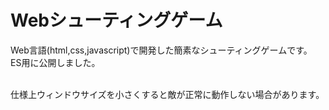 # Webシューティングゲーム
Web言語(html,css,javascript)で開発した簡素なシューティングゲームです。</br>
ES用に公開しました。

</br>
仕様上ウィンドウサイズを小さくすると敵が正常に動作しない場合があります。
